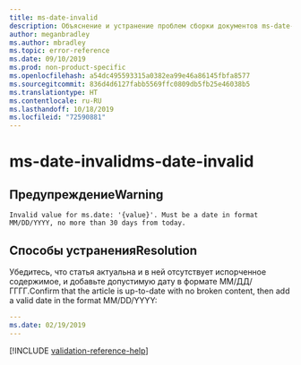 ```yaml
---
title: ms-date-invalid
description: Объяснение и устранение проблем сборки документов ms-date-invalid
author: meganbradley
ms.author: mbradley
ms.topic: error-reference
ms.date: 09/10/2019
ms.prod: non-product-specific
ms.openlocfilehash: a54dc495593315a0382ea99e46a86145fbfa8577
ms.sourcegitcommit: 836d4d6127fabb5569ffc0809db5fb25e46038b5
ms.translationtype: HT
ms.contentlocale: ru-RU
ms.lasthandoff: 10/18/2019
ms.locfileid: "72590881"
---
```

# <a name="ms-date-invalid"></a><span data-ttu-id="8c73f-103">ms-date-invalid</span><span class="sxs-lookup"><span data-stu-id="8c73f-103">ms-date-invalid</span></span>

## <a name="warning"></a><span data-ttu-id="8c73f-104">Предупреждение</span><span class="sxs-lookup"><span data-stu-id="8c73f-104">Warning</span></span>

`Invalid value for ms.date: '{value}'. Must be a date in format MM/DD/YYYY, no more than 30 days from today.`

## <a name="resolution"></a><span data-ttu-id="8c73f-105">Способы устранения</span><span class="sxs-lookup"><span data-stu-id="8c73f-105">Resolution</span></span>

<span data-ttu-id="8c73f-106">Убедитесь, что статья актуальна и в ней отсутствует испорченное содержимое, и добавьте допустимую дату в формате ММ/ДД/ГГГГ.</span><span class="sxs-lookup"><span data-stu-id="8c73f-106">Confirm that the article is up-to-date with no broken content, then add a valid date in the format MM/DD/YYYY:</span></span>

```yml
---
ms.date: 02/19/2019
---
```

<!--make sure to add this file to your includes folder and verify the path-->
[!INCLUDE [validation-reference-help](includes/validation-reference-help.md)]
